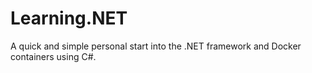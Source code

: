 # Learning.NET
A quick and simple personal start into the .NET framework and Docker containers using C#.
